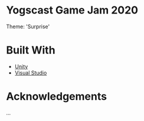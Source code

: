 # Yogscast Game Jam 2020
Theme: 'Surprise'

# Built With
* [Unity](https://unity.com/)
* [Visual Studio](https://visualstudio.microsoft.com/)

# Acknowledgements
...
